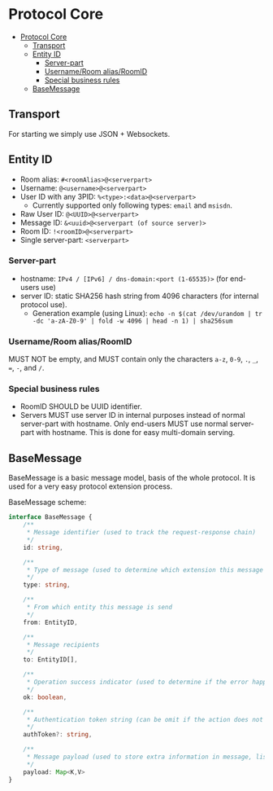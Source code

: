 # Protocol Core

- [Protocol Core](#protocol-core)
  - [Transport](#transport)
  - [Entity ID](#entity-id)
    - [Server-part](#server-part)
    - [Username/Room alias/RoomID](#usernameroom-aliasroomid)
    - [Special business rules](#special-business-rules)
  - [BaseMessage](#basemessage)

## Transport

For starting we simply use JSON + Websockets.

## Entity ID

- Room alias: `#<roomAlias>@<serverpart>`
- Username: `@<username>@<serverpart>`
- User ID with any 3PID: `%<type>:<data>@<serverpart>`
  - Currently supported only following types: `email` and `msisdn`.
- Raw User ID: `@<UUID>@<serverpart>`
- Message ID: `&<uuid>@<serverpart (of source server)>`
- Room ID: `!<roomID>@<serverpart>`
- Single server-part: `<serverpart>`

### Server-part

- hostname: `IPv4 / [IPv6] / dns-domain:<port (1-65535)>` (for end-users use)
- server ID: static SHA256 hash string from 4096 characters (for internal protocol use).
  - Generation example (using Linux): `echo -n $(cat /dev/urandom | tr -dc 'a-zA-Z0-9' | fold -w 4096 | head -n 1) | sha256sum`

### Username/Room alias/RoomID

MUST NOT be empty, and MUST contain only the characters `a-z`, `0-9`, `.`, `_`, `=`, `-`, and `/`.

### Special business rules

- RoomID SHOULD be UUID identifier.
- Servers MUST use server ID in internal purposes instead of normal server-part with hostname. Only end-users MUST use normal server-part with hostname. This is done for easy multi-domain serving.

## BaseMessage

BaseMessage is a basic message model, basis of the whole protocol. It is used for a very easy protocol extension process.

BaseMessage scheme:

```typescript
interface BaseMessage {
    /**
     * Message identifier (used to track the request-response chain)
     */
    id: string,

    /**
     * Type of message (used to determine which extension this message belongs to)
     */
    type: string,

    /**
     * From which entity this message is send
     */
    from: EntityID,

    /**
     * Message recipients
     */
    to: EntityID[],

    /**
     * Operation success indicator (used to determine if the error happened while processing request) - MUST be only in response from server
     */
    ok: boolean,

    /**
     * Authentication token string (can be omit if the action does not require user authentication) - MUST be only in request messages from client
     */
    authToken?: string,

    /**
     * Message payload (used to store extra information in message, list of permissible fields in the payload depends on "type" field)
     */
    payload: Map<K,V>
}
```
